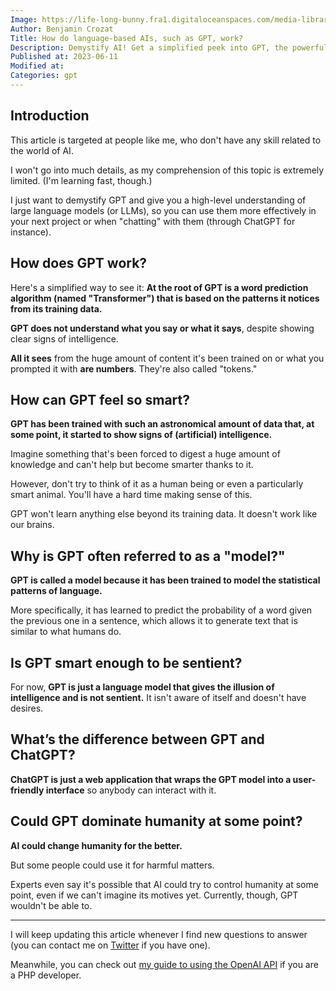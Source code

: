 ```yaml
---
Image: https://life-long-bunny.fra1.digitaloceanspaces.com/media-library/production/36/language_yky8oj.png
Author: Benjamin Crozat
Title: How do language-based AIs, such as GPT, work?
Description: Demystify AI! Get a simplified peek into GPT, the powerful language model, and explore its potential and challenges for the future of technology.
Published at: 2023-06-11
Modified at: 
Categories: gpt
---
```


## Introduction

This article is targeted at people like me, who don't have any skill related to the world of AI.

I won't go into much details, as my comprehension of this topic is extremely limited. (I'm learning fast, though.)

I just want to demystify GPT and give you a high-level understanding of large language models (or LLMs), so you can use them more effectively in your next project or when "chatting" with them (through ChatGPT for instance).

## How does GPT work?

Here's a simplified way to see it: **At the root of GPT is a word prediction algorithm (named "Transformer") that is based on the patterns it notices from its training data.**

**GPT does not understand what you say or what it says**, despite showing clear signs of intelligence. 

**All it sees** from the huge amount of content it's been trained on or what you prompted it with **are numbers**. They're also called "tokens."

## How can GPT feel so smart?

**GPT has been trained with such an astronomical amount of data that, at some point, it started to show signs of (artificial) intelligence.**

Imagine something that's been forced to digest a huge amount of knowledge and can't help but become smarter thanks to it.

However, don't try to think of it as a human being or even a particularly smart animal. You'll have a hard time making sense of this.

GPT won't learn anything else beyond its training data. It doesn't work like our brains.

## Why is GPT often referred to as a "model?"

**GPT is called a model because it has been trained to model the statistical patterns of language.**

More specifically, it has learned to predict the probability of a word given the previous one in a sentence, which allows it to generate text that is similar to what humans do.

## Is GPT smart enough to be sentient?

For now, **GPT is just a language model that gives the illusion of intelligence and is not sentient.** It isn't aware of itself and doesn't have desires.

## What’s the difference between GPT and ChatGPT?

**ChatGPT is just a web application that wraps the GPT model into a user-friendly interface** so anybody can interact with it.

## Could GPT dominate humanity at some point?

**AI could change humanity for the better.**

But some people could use it for harmful matters.

Experts even say it's possible that AI could try to control humanity at some point, even if we can't imagine its motives yet. Currently, though, GPT wouldn't be able to.

---

I will keep updating this article whenever I find new questions to answer (you can contact me on [Twitter](https://twitter.com/benjamincrozat) if you have one).

Meanwhile, you can check out [my guide to using the OpenAI API](https://benjamincrozat.com/php-ai) if you are a PHP developer.